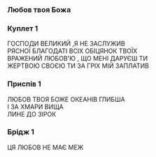 ### Любов твоя Божа
### Куплет 1
ГОСПОДИ ВЕЛИКИЙ ,Я НЕ ЗАСЛУЖИВ<br/>РЯСНОЇ БЛАГОДАТІ ВСІХ ОБІЦЯНОК ТВОЇХ<br/>ВРАЖЕНИЙ ЛЮБОВ'Ю , ЩО МЕНІ ДАРУЄШ ТИ<br/>ЖЕРТВОЮ СВОЄЮ ТИ ЗА ГРІХ МІЙ ЗАПЛАТИВ
### Приспів 1
ЛЮБОВ ТВОЯ БОЖЕ ОКЕАНІВ ГЛИБША<br/>І ЗА ХМАРИ ВИЩА<br/>ЛИНЕ ДО ЗІРОК
### Брідж 1
ЦЯ ЛЮБОВ НЕ МАЄ МЕЖ
